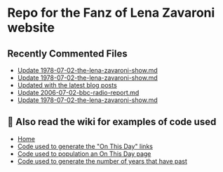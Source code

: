# Repo for the Fanz of Lena Zavaroni website

## Recently Commented Files
<!-- BLOG-POST-LIST:START -->
- [Update 1978-07-02-the-lena-zavaroni-show.md](https://github.com/FanzOfLenaZavaroni/fanzoflenazavaroni.github.io/commit/820d495f531b2cf0d580a30aa98d46ec580ee040)
- [Update 1978-07-02-the-lena-zavaroni-show.md](https://github.com/FanzOfLenaZavaroni/fanzoflenazavaroni.github.io/commit/3951d7a5f324a6dfcec927201cfee1a6859177f3)
- [Updated with the latest blog posts](https://github.com/FanzOfLenaZavaroni/fanzoflenazavaroni.github.io/commit/89c1d22ff141f8246fc8204fbf807b0d1c1ec7f9)
- [Update 2006-07-02-bbc-radio-report.md](https://github.com/FanzOfLenaZavaroni/fanzoflenazavaroni.github.io/commit/e07765e4a5d35052ebf45e52ec604852e58fbea7)
- [Update 1978-07-02-the-lena-zavaroni-show.md](https://github.com/FanzOfLenaZavaroni/fanzoflenazavaroni.github.io/commit/0abf7776b9014730a450b01d4cbe8f6be61706ec)
<!-- BLOG-POST-LIST:END -->

## :notebook: Also read the wiki for examples of code used
* [Home](https://github.com/FanzOfLenaZavaroni/fanzoflenazavaroni.github.io/wiki)
* [Code used to generate the "On This Day" links](https://github.com/FanzOfLenaZavaroni/fanzoflenazavaroni.github.io/wiki/On-This-Day-Code)
* [Code used to population an On This Day page](https://github.com/FanzOfLenaZavaroni/fanzoflenazavaroni.github.io/wiki/Code-used-to-population-an-On-This-Day-page)
* [Code used to generate the number of years that have past](https://github.com/FanzOfLenaZavaroni/fanzoflenazavaroni.github.io/wiki/Number-of-years-gone-by-code)
